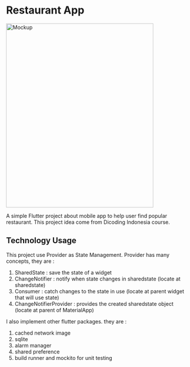 # Restaurant App

<img src="https://user-images.githubusercontent.com/44419939/199880398-8d46c761-b1a2-4f36-97a7-bbe7eddf61e3.png" alt="Mockup" class="center" width="400" height="500">

A simple Flutter project about mobile app to help user find popular restaurant. This project idea come from Dicoding Indonesia course.

## Technology Usage

This project use Provider as State Management. Provider has many concepts, they are :
1. SharedState : save the state of a widget
2. ChangeNotifier : notify when state changes in sharedstate (locate at sharedstate)
3. Consumer : catch changes to the state in use (locate at parent widget that will use state)
4. ChangeNotifierProvider : provides the created sharedstate object (locate at parent of MaterialApp)

I also implement other flutter packages. they are :
1. cached network image
2. sqlite
3. alarm manager
4. shared preference
5. build runner and mockito for unit testing

